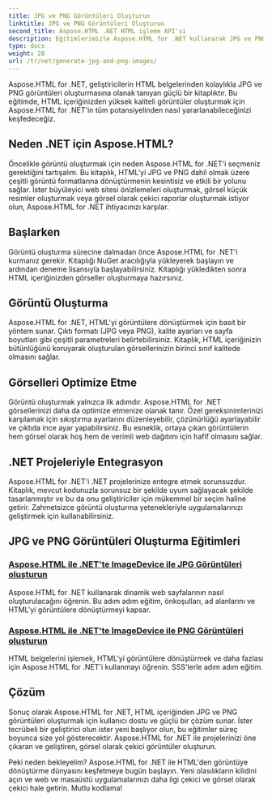 ```yaml
---
title: JPG ve PNG Görüntüleri Oluşturun
linktitle: JPG ve PNG Görüntüleri Oluşturun
second_title: Aspose.HTML .NET HTML işleme API'si
description: Eğitimlerimizle Aspose.HTML for .NET kullanarak JPG ve PNG görselleri oluşturmayı öğrenin. Zahmetsizce çarpıcı grafikler oluşturun.
type: docs
weight: 28
url: /tr/net/generate-jpg-and-png-images/
---
```

 
Aspose.HTML for .NET, geliştiricilerin HTML belgelerinden kolaylıkla JPG ve PNG görüntüleri oluşturmasına olanak tanıyan güçlü bir kitaplıktır. Bu eğitimde, HTML içeriğinizden yüksek kaliteli görüntüler oluşturmak için Aspose.HTML for .NET'in tüm potansiyelinden nasıl yararlanabileceğinizi keşfedeceğiz.

## Neden .NET için Aspose.HTML?

Öncelikle görüntü oluşturmak için neden Aspose.HTML for .NET'i seçmeniz gerektiğini tartışalım. Bu kitaplık, HTML'yi JPG ve PNG dahil olmak üzere çeşitli görüntü formatlarına dönüştürmenin kesintisiz ve etkili bir yolunu sağlar. İster büyüleyici web sitesi önizlemeleri oluşturmak, görsel küçük resimler oluşturmak veya görsel olarak çekici raporlar oluşturmak istiyor olun, Aspose.HTML for .NET ihtiyacınızı karşılar.

## Başlarken

Görüntü oluşturma sürecine dalmadan önce Aspose.HTML for .NET'i kurmanız gerekir. Kitaplığı NuGet aracılığıyla yükleyerek başlayın ve ardından deneme lisansıyla başlayabilirsiniz. Kitaplığı yükledikten sonra HTML içeriğinizden görseller oluşturmaya hazırsınız.

## Görüntü Oluşturma

Aspose.HTML for .NET, HTML'yi görüntülere dönüştürmek için basit bir yöntem sunar. Çıktı formatı (JPG veya PNG), kalite ayarları ve sayfa boyutları gibi çeşitli parametreleri belirtebilirsiniz. Kitaplık, HTML içeriğinizin bütünlüğünü koruyarak oluşturulan görsellerinizin birinci sınıf kalitede olmasını sağlar.

## Görselleri Optimize Etme

Görüntü oluşturmak yalnızca ilk adımdır. Aspose.HTML for .NET görsellerinizi daha da optimize etmenize olanak tanır. Özel gereksinimlerinizi karşılamak için sıkıştırma ayarlarını düzenleyebilir, çözünürlüğü ayarlayabilir ve çıktıda ince ayar yapabilirsiniz. Bu esneklik, ortaya çıkan görüntülerin hem görsel olarak hoş hem de verimli web dağıtımı için hafif olmasını sağlar.

## .NET Projeleriyle Entegrasyon

Aspose.HTML for .NET'i .NET projelerinize entegre etmek sorunsuzdur. Kitaplık, mevcut kodunuzla sorunsuz bir şekilde uyum sağlayacak şekilde tasarlanmıştır ve bu da onu geliştiriciler için mükemmel bir seçim haline getirir. Zahmetsizce görüntü oluşturma yetenekleriyle uygulamalarınızı geliştirmek için kullanabilirsiniz.

## JPG ve PNG Görüntüleri Oluşturma Eğitimleri
### [Aspose.HTML ile .NET'te ImageDevice ile JPG Görüntüleri oluşturun](./generate-jpg-images-by-imagedevice/)
Aspose.HTML for .NET kullanarak dinamik web sayfalarının nasıl oluşturulacağını öğrenin. Bu adım adım eğitim, önkoşulları, ad alanlarını ve HTML'yi görüntülere dönüştürmeyi kapsar.
### [Aspose.HTML ile .NET'te ImageDevice ile PNG Görüntüleri oluşturun](./generate-png-images-by-imagedevice/)
HTML belgelerini işlemek, HTML'yi görüntülere dönüştürmek ve daha fazlası için Aspose.HTML for .NET'i kullanmayı öğrenin. SSS'lerle adım adım eğitim.

## Çözüm

Sonuç olarak Aspose.HTML for .NET, HTML içeriğinden JPG ve PNG görüntüleri oluşturmak için kullanıcı dostu ve güçlü bir çözüm sunar. İster tecrübeli bir geliştirici olun ister yeni başlıyor olun, bu eğitimler süreç boyunca size yol gösterecektir. Aspose.HTML for .NET ile projelerinizi öne çıkaran ve geliştiren, görsel olarak çekici görüntüler oluşturun.

Peki neden bekleyelim? Aspose.HTML for .NET ile HTML'den görüntüye dönüştürme dünyasını keşfetmeye bugün başlayın. Yeni olasılıkların kilidini açın ve web ve masaüstü uygulamalarınızı daha ilgi çekici ve görsel olarak çekici hale getirin. Mutlu kodlama!